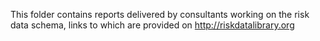This folder contains reports delivered by consultants working on the risk data schema, links to which are provided on http://riskdatalibrary.org
